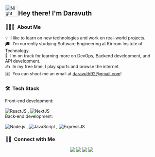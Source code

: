 <img alt="Night Coding" src="./assets/Hand%20Wave.gif" width='40' align="left"/><h2>Hey there! I'm Daravuth</h2>

<!-- ## 👋 &nbsp;Hey there! I'm Daravuth -->

### 👨🏻‍💻 &nbsp;About Me

💡 &nbsp;I like to learn on new technologies and work on real-world projects.\
🎓 &nbsp;I'm currently studying Software Engineering at Kirirom Insitute of Technology.\
🌱 &nbsp;I'm on track for learning more on DevOps, Backend development, and API development.\
✍️ &nbsp;In my free time, I play sports and browse the internet.\
✉️ &nbsp;You can shoot me an email at daravuth92@gmail.com!
<!-- 📄 &nbsp;Please have a look at my [Résumé](https://www.adityavsingh.com/resume.html) for more details about me. I'm open to feedback and suggestions! -->

<!-- <img alt="Night Coding" src="https://raw.githubusercontent.com/AVS1508/AVS1508/master/assets/Night-Coding.gif" align="right"/> -->

### 🛠 &nbsp;Tech Stack
Front-end development: \
\
![ReactJS](https://img.shields.io/badge/React-20232A?style=for-the-badge&logo=react&logoColor=61DAFB)&nbsp;, ![NextJS](https://img.shields.io/badge/Next.js-000?logo=nextdotjs&logoColor=fff&style=for-the-badge)&nbsp; \
Back-end development: \
\
![Node.js](https://img.shields.io/badge/Node.js-43853D?style=for-the-badge&logo=node.js&logoColor=white)&nbsp;, ![JavaScript](https://img.shields.io/badge/JavaScript-F7DF1E?style=for-the-badge&logo=javascript&logoColor=black)&nbsp;, ![ExpressJS](https://img.shields.io/badge/Express.js-404D59?style=for-the-badge)&nbsp;
<!--
![Python](https://img.shields.io/badge/-Python-05122A?style=flat&logo=python)&nbsp;
![JavaScript](https://img.shields.io/badge/-JavaScript-05122A?style=flat&logo=javascript)&nbsp;
![Java](https://img.shields.io/badge/-Java-05122A?style=flat&logo=Java&logoColor=FFA518)&nbsp;
![C](https://img.shields.io/badge/-C-05122A?style=flat&logo=C&logoColor=A8B9CC)&nbsp;
![C++](https://img.shields.io/badge/-C++-05122A?style=flat&logo=C%2B%2B&logoColor=00599C)&nbsp;
![R (Statistics)](https://img.shields.io/badge/-R-05122A?style=flat&logo=R&logoColor=276DC3)\
![React](https://img.shields.io/badge/-React-05122A?style=flat&logo=react)&nbsp;
![Node.js](https://img.shields.io/badge/-Node.js-05122A?style=flat&logo=node.js)&nbsp;
![Django](https://img.shields.io/badge/-Django-05122A?style=flat&logo=django&logoColor=092E20)&nbsp;
![Flask](https://img.shields.io/badge/-Flask-05122A?style=flat&logo=flask)&nbsp;
![Bootstrap](https://img.shields.io/badge/-Bootstrap-05122A?style=flat&logo=bootstrap&logoColor=563D7C)\
![HTML](https://img.shields.io/badge/-HTML-05122A?style=flat&logo=HTML5)&nbsp;
![CSS](https://img.shields.io/badge/-CSS-05122A?style=flat&logo=CSS3&logoColor=1572B6)&nbsp;
![Git](https://img.shields.io/badge/-Git-05122A?style=flat&logo=git)&nbsp;
![GitHub](https://img.shields.io/badge/-GitHub-05122A?style=flat&logo=github)&nbsp;
![Markdown](https://img.shields.io/badge/-Markdown-05122A?style=flat&logo=markdown)\
![Visual Studio Code](https://img.shields.io/badge/-Visual%20Studio%20Code-05122A?style=flat&logo=visual-studio-code&logoColor=007ACC)&nbsp;
![RStudio](https://img.shields.io/badge/-RStudio-05122A?style=flat&logo=rstudio)&nbsp;
![Eclipse](https://img.shields.io/badge/-Eclipse-05122A?style=flat&logo=eclipse-ide&logoColor=2C2255)\
![Illustrator](https://img.shields.io/badge/-Illustrator-05122A?style=flat&logo=adobe-illustrator)&nbsp;
![Photoshop](https://img.shields.io/badge/-Photoshop-05122A?style=flat&logo=adobe-photoshop)&nbsp;
![InDesign](https://img.shields.io/badge/-InDesign-05122A?style=flat&logo=adobe-indesign)
-->
### 🤝🏻 &nbsp;Connect with Me

<p align="center">
<a href="https://linkedin.com/in/kol-daravuth-chau/"><img src="https://img.shields.io/badge/-Kol%20Daravuth%20Chau-0077B5?style=flat&logo=Linkedin&logoColor=white"/></a>
<a href="mailto:daravuth92@gmail.com"><img src="https://img.shields.io/badge/-daravuth92@gmail.com-D14836?style=flat&logo=Gmail&logoColor=white"/></a>
<a href="https://instagram.com/koldaravuth/"><img src="https://img.shields.io/badge/-@koldaravuth-E4405F?style=flat&logo=Instagram&logoColor=white"/></a>
<a href="https://facebook.com/chaukol.daravuth/"><img src="https://img.shields.io/badge/-@chaukol.daravuth-1877F2?style=flat&logo=Facebook&logoColor=white"/></a>
</p>

<!--
<p align="center">
<a href="https://www.adityavsingh.com"><img src="https://img.shields.io/badge/-adityavsingh.com-3423A6?style=flat&logo=Google-Chrome&logoColor=white"/></a>
<a href="https://linkedin.com/in/AVS1508"><img src="https://img.shields.io/badge/-Aditya%20Vikram%20Singh-0077B5?style=flat&logo=Linkedin&logoColor=white"/></a>
<a href="mailto:avsingh@umass.edu"><img src="https://img.shields.io/badge/-avsingh@umass.edu-D14836?style=flat&logo=Gmail&logoColor=white"/></a>
<a href="https://instagram.com/adityavs_"><img src="https://img.shields.io/badge/-@adityavs__-E4405F?style=flat&logo=Instagram&logoColor=white"/></a>
<a href="https://facebook.com/AVS1508"><img src="https://img.shields.io/badge/-@AVS1508-1877F2?style=flat&logo=Facebook&logoColor=white"/></a>
<a href="https://www.pinterest.ca/AVS1508"><img src="https://img.shields.io/badge/-@AVS1508-BD081C?style=flat&logo=Pinterest&logoColor=white"/></a>
<a href="https://www.behance.net/AVS1508"><img src="https://img.shields.io/badge/-@AVS1508-1769FF?style=flat&logo=Behance&logoColor=white"/></a>
</p>

Credits: Aditya Vikram Singh
Last Edited on: 11/12/2020
-->
